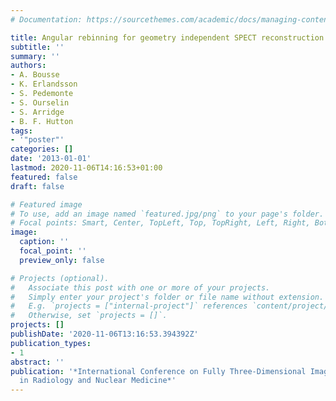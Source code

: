 ```yaml
---
# Documentation: https://sourcethemes.com/academic/docs/managing-content/

title: Angular rebinning for geometry independent SPECT reconstruction
subtitle: ''
summary: ''
authors:
- A. Bousse
- K. Erlandsson
- S. Pedemonte
- S. Ourselin
- S. Arridge
- B. F. Hutton
tags:
- '"poster"'
categories: []
date: '2013-01-01'
lastmod: 2020-11-06T14:16:53+01:00
featured: false
draft: false

# Featured image
# To use, add an image named `featured.jpg/png` to your page's folder.
# Focal points: Smart, Center, TopLeft, Top, TopRight, Left, Right, BottomLeft, Bottom, BottomRight.
image:
  caption: ''
  focal_point: ''
  preview_only: false

# Projects (optional).
#   Associate this post with one or more of your projects.
#   Simply enter your project's folder or file name without extension.
#   E.g. `projects = ["internal-project"]` references `content/project/deep-learning/index.md`.
#   Otherwise, set `projects = []`.
projects: []
publishDate: '2020-11-06T13:16:53.394392Z'
publication_types:
- 1
abstract: ''
publication: '*International Conference on Fully Three-Dimensional Image Reconstruction
  in Radiology and Nuclear Medicine*'
---
```

